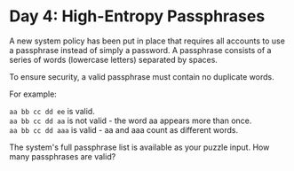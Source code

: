 # Day 4: High-Entropy Passphrases

A new system policy has been put in place that requires all accounts to use a passphrase instead of simply a password. A passphrase consists of a series of words (lowercase letters) separated by spaces.

To ensure security, a valid passphrase must contain no duplicate words.

For example:

  `aa bb cc dd ee` is valid. <br />
  `aa bb cc dd aa` is not valid - the word aa appears more than once. <br />
  `aa bb cc dd aaa` is valid - aa and aaa count as different words. <br />


The system's full passphrase list is available as your puzzle input. How many passphrases are valid?